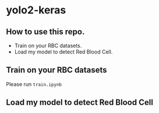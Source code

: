 # yolo2-keras

## How to use this repo.
* Train on your RBC datasets.
* Load my model to detect Red Blood Cell.


## Train on your RBC datasets
Please run ```train.ipynb```

## Load my model to detect Red Blood Cell

